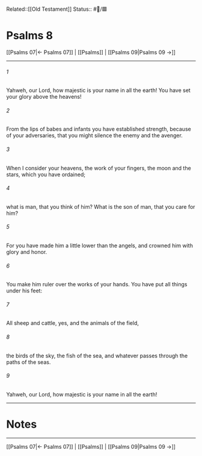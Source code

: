 Related::[[Old Testament]]
Status:: #📖/🟥
# Psalms 8

[[Psalms 07|← Psalms 07]] | [[Psalms]] | [[Psalms 09|Psalms 09 →]]
***



###### 1 
Yahweh, our Lord, how majestic is your name in all the earth! You have set your glory above the heavens! 

###### 2 
From the lips of babes and infants you have established strength, because of your adversaries, that you might silence the enemy and the avenger. 

###### 3 
When I consider your heavens, the work of your fingers, the moon and the stars, which you have ordained; 

###### 4 
what is man, that you think of him? What is the son of man, that you care for him? 

###### 5 
For you have made him a little lower than the angels, and crowned him with glory and honor. 

###### 6 
You make him ruler over the works of your hands. You have put all things under his feet: 

###### 7 
All sheep and cattle, yes, and the animals of the field, 

###### 8 
the birds of the sky, the fish of the sea, and whatever passes through the paths of the seas. 

###### 9 
Yahweh, our Lord, how majestic is your name in all the earth!

---
# Notes


***
[[Psalms 07|← Psalms 07]] | [[Psalms]] | [[Psalms 09|Psalms 09 →]]
